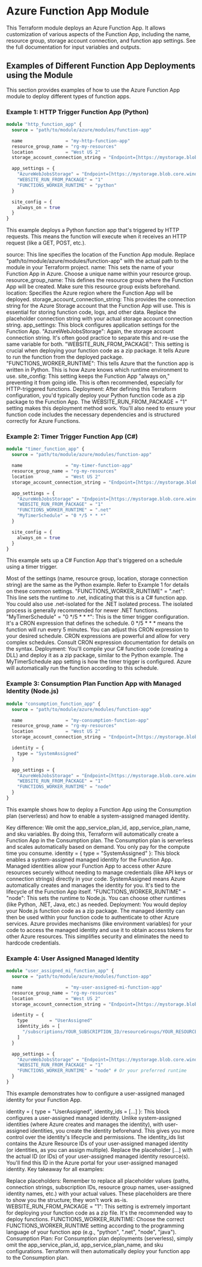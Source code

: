 # Azure Function App Module

This Terraform module deploys an Azure Function App. It allows customization of various aspects of the Function App, including the name, resource group, storage account connection, and function app settings.  See the full documentation for input variables and outputs.

## Examples of Different Function App Deployments using the Module

This section provides examples of how to use the Azure Function App module to deploy different types of function apps.

### Example 1: HTTP Trigger Function App (Python)

```terraform
module "http_function_app" {
  source = "path/to/module/azure/modules/function-app"

  name                = "my-http-function-app"
  resource_group_name = "rg-my-resources"
  location            = "West US 2"
  storage_account_connection_string = "Endpoint=[https://mystorage.blob.core.windows.net/;AccountName=mystorage;AccountKey=xxxxxxxxxxxxxxxxxxxxxxxxxxxxxxxxxxxxxxxxxxxxxxxxxxxxxxx](https://www.google.com/search?q=https://mystorage.blob.core.windows.net/%3BAccountName%3Dmystorage%3BAccountKey%3Dxxxxxxxxxxxxxxxxxxxxxxxxxxxxxxxxxxxxxxxxxxxxxxxxxxxxxxx)"

  app_settings = {
    "AzureWebJobsStorage" = "Endpoint=[https://mystorage.blob.core.windows.net/;AccountName=mystorage;AccountKey=xxxxxxxxxxxxxxxxxxxxxxxxxxxxxxxxxxxxxxxxxxxxxxxxxxxxxxx](https://www.google.com/search?q=https://mystorage.blob.core.windows.net/%3BAccountName%3Dmystorage%3BAccountKey%3Dxxxxxxxxxxxxxxxxxxxxxxxxxxxxxxxxxxxxxxxxxxxxxxxxxxxxxxx)"
    "WEBSITE_RUN_FROM_PACKAGE" = "1"
    "FUNCTIONS_WORKER_RUNTIME" = "python"
  }

  site_config = {
    always_on = true
  }
}

```

This example deploys a Python function app that's triggered by HTTP requests. This means the function will execute when it receives an HTTP request (like a GET, POST, etc.).

source: This line specifies the location of the Function App module. Replace "path/to/module/azure/modules/function-app" with the actual path to the module in your Terraform project.
name: This sets the name of your Function App in Azure. Choose a unique name within your resource group.
resource_group_name: This defines the resource group where the Function App will be created. Make sure this resource group exists beforehand.
location: Specifies the Azure region where the Function App will be deployed.
storage_account_connection_string: This provides the connection string for the Azure Storage account that the Function App will use. This is essential for storing function code, logs, and other data. Replace the placeholder connection string with your actual storage account connection string.
app_settings: This block configures application settings for the Function App.
"AzureWebJobsStorage": Again, the storage account connection string. It's often good practice to separate this and re-use the same variable for both.
"WEBSITE_RUN_FROM_PACKAGE": This setting is crucial when deploying your function code as a zip package. It tells Azure to run the function from the deployed package.
"FUNCTIONS_WORKER_RUNTIME": This tells Azure that the function app is written in Python. This is how Azure knows which runtime environment to use.
site_config: This setting keeps the Function App "always on," preventing it from going idle. This is often recommended, especially for HTTP-triggered functions.
Deployment: After defining this Terraform configuration, you'd typically deploy your Python function code as a zip package to the Function App. The WEBSITE_RUN_FROM_PACKAGE = "1" setting makes this deployment method work. You'll also need to ensure your function code includes the necessary dependencies and is structured correctly for Azure Functions.

### Example 2: Timer Trigger Function App (C#)

```terraform
module "timer_function_app" {
  source = "path/to/module/azure/modules/function-app"

  name                = "my-timer-function-app"
  resource_group_name = "rg-my-resources"
  location            = "West US 2"
  storage_account_connection_string = "Endpoint=[https://mystorage.blob.core.windows.net/;AccountName=mystorage;AccountKey=xxxxxxxxxxxxxxxxxxxxxxxxxxxxxxxxxxxxxxxxxxxxxxxxxxxxxxx](https://www.google.com/search?q=https://mystorage.blob.core.windows.net/%3BAccountName%3Dmystorage%3BAccountKey%3Dxxxxxxxxxxxxxxxxxxxxxxxxxxxxxxxxxxxxxxxxxxxxxxxxxxxxxxx)"

  app_settings = {
    "AzureWebJobsStorage" = "Endpoint=[https://mystorage.blob.core.windows.net/;AccountName=mystorage;AccountKey=xxxxxxxxxxxxxxxxxxxxxxxxxxxxxxxxxxxxxxxxxxxxxxxxxxxxxxx](https://www.google.com/search?q=https://mystorage.blob.core.windows.net/%3BAccountName%3Dmystorage%3BAccountKey%3Dxxxxxxxxxxxxxxxxxxxxxxxxxxxxxxxxxxxxxxxxxxxxxxxxxxxxxxx)"
    "WEBSITE_RUN_FROM_PACKAGE" = "1"
    "FUNCTIONS_WORKER_RUNTIME" = ".net"
    "MyTimerSchedule" = "0 */5 * * *"
  }

  site_config = {
    always_on = true
  }
}

```

This example sets up a C# Function App that's triggered on a schedule using a timer trigger.

Most of the settings (name, resource group, location, storage connection string) are the same as the Python example. Refer to Example 1 for details on these common settings.
"FUNCTIONS_WORKER_RUNTIME" = ".net": This line sets the runtime to .net, indicating that this is a C# function app. You could also use .net-isolated for the .NET isolated process. The isolated process is generally recommended for newer .NET functions.
"MyTimerSchedule" = "0 */5 * * *": This is the timer trigger configuration. It's a CRON expression that defines the schedule. 0 */5 * * * means the function will run every 5 minutes. You can adjust this CRON expression to your desired schedule. CRON expressions are powerful and allow for very complex schedules. Consult CRON expression documentation for details on the syntax.
Deployment: You'll compile your C# function code (creating a DLL) and deploy it as a zip package, similar to the Python example. The MyTimerSchedule app setting is how the timer trigger is configured. Azure will automatically run the function according to this schedule.


### Example 3: Consumption Plan Function App with Managed Identity (Node.js)

```terraform
module "consumption_function_app" {
  source = "path/to/module/azure/modules/function-app"

  name                = "my-consumption-function-app"
  resource_group_name = "rg-my-resources"
  location            = "West US 2"
  storage_account_connection_string = "Endpoint=[https://mystorage.blob.core.windows.net/;AccountName=mystorage;AccountKey=xxxxxxxxxxxxxxxxxxxxxxxxxxxxxxxxxxxxxxxxxxxxxxxxxxxxxxx](https://www.google.com/search?q=https://mystorage.blob.core.windows.net/%3BAccountName%3Dmystorage%3BAccountKey%3Dxxxxxxxxxxxxxxxxxxxxxxxxxxxxxxxxxxxxxxxxxxxxxxxxxxxxxxx)"

  identity = {
    type = "SystemAssigned"
  }

  app_settings = {
    "AzureWebJobsStorage" = "Endpoint=[https://mystorage.blob.core.windows.net/;AccountName=mystorage;AccountKey=xxxxxxxxxxxxxxxxxxxxxxxxxxxxxxxxxxxxxxxxxxxxxxxxxxxxxxx](https://www.google.com/search?q=https://mystorage.blob.core.windows.net/%3BAccountName%3Dmystorage%3BAccountKey%3Dxxxxxxxxxxxxxxxxxxxxxxxxxxxxxxxxxxxxxxxxxxxxxxxxxxxxxxx)"
    "WEBSITE_RUN_FROM_PACKAGE" = "1"
    "FUNCTIONS_WORKER_RUNTIME" = "node"
  }
}

```

This example shows how to deploy a Function App using the Consumption plan (serverless) and how to enable a system-assigned managed identity.

Key difference: We omit the app_service_plan_id, app_service_plan_name, and sku variables. By doing this, Terraform will automatically create a Function App in the Consumption plan. The Consumption plan is serverless and scales automatically based on demand. You only pay for the compute time you consume.
identity = { type = "SystemAssigned" }: This block enables a system-assigned managed identity for the Function App. Managed identities allow your Function App to access other Azure resources securely without needing to manage credentials (like API keys or connection strings) directly in your code. SystemAssigned means Azure automatically creates and manages the identity for you. It's tied to the lifecycle of the Function App itself.
"FUNCTIONS_WORKER_RUNTIME" = "node": This sets the runtime to Node.js. You can choose other runtimes (like Python, .NET, Java, etc.) as needed.
Deployment: You would deploy your Node.js function code as a zip package. The managed identity can then be used within your function code to authenticate to other Azure services.  Azure provides mechanisms (like environment variables) for your code to access the managed identity and use it to obtain access tokens for other Azure resources.  This simplifies security and eliminates the need to hardcode credentials.


### Example 4: User Assigned Managed Identity

```terraform
module "user_assigned_mi_function_app" {
  source = "path/to/module/azure/modules/function-app"

  name                = "my-user-assigned-mi-function-app"
  resource_group_name = "rg-my-resources"
  location            = "West US 2"
  storage_account_connection_string = "Endpoint=[https://mystorage.blob.core.windows.net/;AccountName=mystorage;AccountKey=xxxxxxxxxxxxxxxxxxxxxxxxxxxxxxxxxxxxxxxxxxxxxxxxxxxxxxx](https://www.google.com/search?q=https://mystorage.blob.core.windows.net/%3BAccountName%3Dmystorage%3BAccountKey%3Dxxxxxxxxxxxxxxxxxxxxxxxxxxxxxxxxxxxxxxxxxxxxxxxxxxxxxxx)"

  identity = {
    type        = "UserAssigned"
    identity_ids = [
      "/subscriptions/YOUR_SUBSCRIPTION_ID/resourceGroups/YOUR_RESOURCE_GROUP/providers/Microsoft.ManagedIdentity/userAssignedIdentities/YOUR_USER_ASSIGNED_IDENTITY_NAME",
    ]
  }

  app_settings = {
    "AzureWebJobsStorage" = "Endpoint=[https://mystorage.blob.core.windows.net/;AccountName=mystorage;AccountKey=xxxxxxxxxxxxxxxxxxxxxxxxxxxxxxxxxxxxxxxxxxxxxxxxxxxxxxx](https://www.google.com/search?q=https://mystorage.blob.core.windows.net/%3BAccountName%3Dmystorage%3BAccountKey%3Dxxxxxxxxxxxxxxxxxxxxxxxxxxxxxxxxxxxxxxxxxxxxxxxxxxxxxxx)"
    "WEBSITE_RUN_FROM_PACKAGE" = "1"
    "FUNCTIONS_WORKER_RUNTIME" = "node" # Or your preferred runtime
  }
}

```

This example demonstrates how to configure a user-assigned managed identity for your Function App.

identity = { type = "UserAssigned", identity_ids = [...] }: This block configures a user-assigned managed identity. Unlike system-assigned identities (where Azure creates and manages the identity), with user-assigned identities, you create the identity beforehand. This gives you more control over the identity's lifecycle and permissions. The identity_ids list contains the Azure Resource IDs of your user-assigned managed identity (or identities, as you can assign multiple). Replace the placeholder [...] with the actual ID (or IDs) of your user-assigned managed identity resource(s). You'll find this ID in the Azure portal for your user-assigned managed identity.
Key takeaway for all examples:

Replace placeholders: Remember to replace all placeholder values (paths, connection strings, subscription IDs, resource group names, user-assigned identity names, etc.) with your actual values. These placeholders are there to show you the structure; they won't work as-is.
WEBSITE_RUN_FROM_PACKAGE = "1": This setting is extremely important for deploying your function code as a zip file. It's the recommended way to deploy functions.
FUNCTIONS_WORKER_RUNTIME: Choose the correct FUNCTIONS_WORKER_RUNTIME setting according to the programming language of your function app (e.g., "python", ".net", "node", "java").
Consumption Plan: For Consumption plan deployments (serverless), simply omit the app_service_plan_id, app_service_plan_name, and sku configurations. Terraform will then automatically deploy your function app to the Consumption plan.
